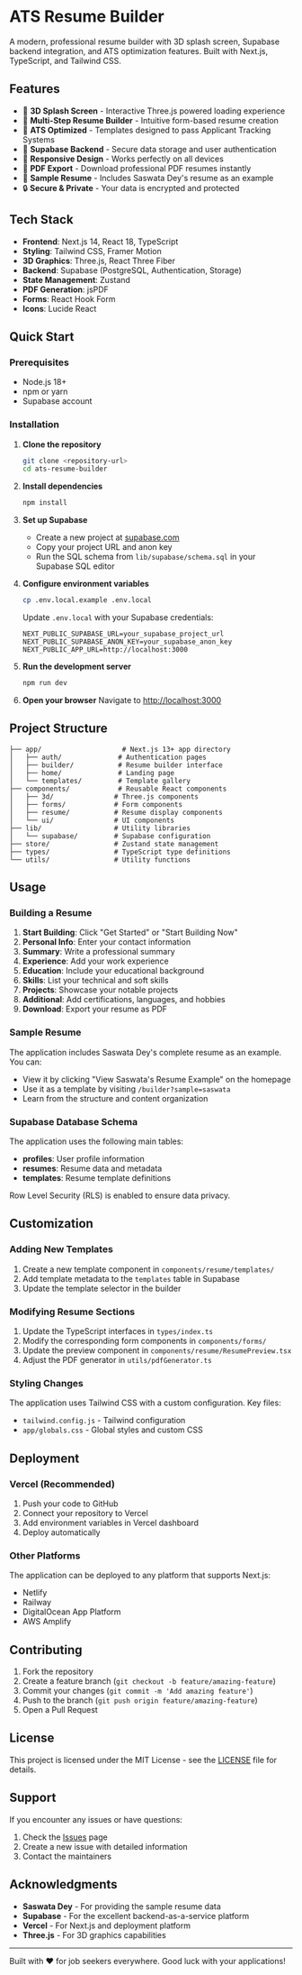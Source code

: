 # ATS Resume Builder

A modern, professional resume builder with 3D splash screen, Supabase backend integration, and ATS optimization features. Built with Next.js, TypeScript, and Tailwind CSS.

## Features

- 🎨 **3D Splash Screen** - Interactive Three.js powered loading experience
- 📝 **Multi-Step Resume Builder** - Intuitive form-based resume creation
- 🤖 **ATS Optimized** - Templates designed to pass Applicant Tracking Systems
- 💾 **Supabase Backend** - Secure data storage and user authentication
- 📱 **Responsive Design** - Works perfectly on all devices
- 📄 **PDF Export** - Download professional PDF resumes instantly
- 🎯 **Sample Resume** - Includes Saswata Dey's resume as an example
- 🔒 **Secure & Private** - Your data is encrypted and protected

## Tech Stack

- **Frontend**: Next.js 14, React 18, TypeScript
- **Styling**: Tailwind CSS, Framer Motion
- **3D Graphics**: Three.js, React Three Fiber
- **Backend**: Supabase (PostgreSQL, Authentication, Storage)
- **State Management**: Zustand
- **PDF Generation**: jsPDF
- **Forms**: React Hook Form
- **Icons**: Lucide React

## Quick Start

### Prerequisites

- Node.js 18+ 
- npm or yarn
- Supabase account

### Installation

1. **Clone the repository**
   ```bash
   git clone <repository-url>
   cd ats-resume-builder
   ```

2. **Install dependencies**
   ```bash
   npm install
   ```

3. **Set up Supabase**
   - Create a new project at [supabase.com](https://supabase.com)
   - Copy your project URL and anon key
   - Run the SQL schema from `lib/supabase/schema.sql` in your Supabase SQL editor

4. **Configure environment variables**
   ```bash
   cp .env.local.example .env.local
   ```
   
   Update `.env.local` with your Supabase credentials:
   ```env
   NEXT_PUBLIC_SUPABASE_URL=your_supabase_project_url
   NEXT_PUBLIC_SUPABASE_ANON_KEY=your_supabase_anon_key
   NEXT_PUBLIC_APP_URL=http://localhost:3000
   ```

5. **Run the development server**
   ```bash
   npm run dev
   ```

6. **Open your browser**
   Navigate to [http://localhost:3000](http://localhost:3000)

## Project Structure

```
├── app/                    # Next.js 13+ app directory
│   ├── auth/              # Authentication pages
│   ├── builder/           # Resume builder interface
│   ├── home/              # Landing page
│   └── templates/         # Template gallery
├── components/            # Reusable React components
│   ├── 3d/               # Three.js components
│   ├── forms/            # Form components
│   ├── resume/           # Resume display components
│   └── ui/               # UI components
├── lib/                  # Utility libraries
│   └── supabase/         # Supabase configuration
├── store/                # Zustand state management
├── types/                # TypeScript type definitions
└── utils/                # Utility functions
```

## Usage

### Building a Resume

1. **Start Building**: Click "Get Started" or "Start Building Now"
2. **Personal Info**: Enter your contact information
3. **Summary**: Write a professional summary
4. **Experience**: Add your work experience
5. **Education**: Include your educational background
6. **Skills**: List your technical and soft skills
7. **Projects**: Showcase your notable projects
8. **Additional**: Add certifications, languages, and hobbies
9. **Download**: Export your resume as PDF

### Sample Resume

The application includes Saswata Dey's complete resume as an example. You can:
- View it by clicking "View Saswata's Resume Example" on the homepage
- Use it as a template by visiting `/builder?sample=saswata`
- Learn from the structure and content organization

### Supabase Database Schema

The application uses the following main tables:

- **profiles**: User profile information
- **resumes**: Resume data and metadata
- **templates**: Resume template definitions

Row Level Security (RLS) is enabled to ensure data privacy.

## Customization

### Adding New Templates

1. Create a new template component in `components/resume/templates/`
2. Add template metadata to the `templates` table in Supabase
3. Update the template selector in the builder

### Modifying Resume Sections

1. Update the TypeScript interfaces in `types/index.ts`
2. Modify the corresponding form components in `components/forms/`
3. Update the preview component in `components/resume/ResumePreview.tsx`
4. Adjust the PDF generator in `utils/pdfGenerator.ts`

### Styling Changes

The application uses Tailwind CSS with a custom configuration. Key files:
- `tailwind.config.js` - Tailwind configuration
- `app/globals.css` - Global styles and custom CSS

## Deployment

### Vercel (Recommended)

1. Push your code to GitHub
2. Connect your repository to Vercel
3. Add environment variables in Vercel dashboard
4. Deploy automatically

### Other Platforms

The application can be deployed to any platform that supports Next.js:
- Netlify
- Railway
- DigitalOcean App Platform
- AWS Amplify

## Contributing

1. Fork the repository
2. Create a feature branch (`git checkout -b feature/amazing-feature`)
3. Commit your changes (`git commit -m 'Add amazing feature'`)
4. Push to the branch (`git push origin feature/amazing-feature`)
5. Open a Pull Request

## License

This project is licensed under the MIT License - see the [LICENSE](LICENSE) file for details.

## Support

If you encounter any issues or have questions:

1. Check the [Issues](../../issues) page
2. Create a new issue with detailed information
3. Contact the maintainers

## Acknowledgments

- **Saswata Dey** - For providing the sample resume data
- **Supabase** - For the excellent backend-as-a-service platform
- **Vercel** - For Next.js and deployment platform
- **Three.js** - For 3D graphics capabilities

---

Built with ❤️ for job seekers everywhere. Good luck with your applications!
